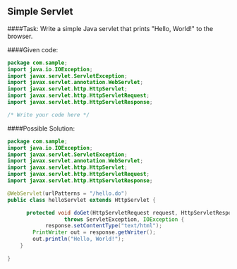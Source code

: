 ## Simple Servlet

####Task:
Write a simple Java servlet that prints "Hello, World!" to the browser.

####Given code:
```java
package com.sample;
import java.io.IOException;
import javax.servlet.ServletException;
import javax.servlet.annotation.WebServlet;
import javax.servlet.http.HttpServlet;
import javax.servlet.http.HttpServletRequest;
import javax.servlet.http.HttpServletResponse;

/* Write your code here */

```

####Possible Solution:
```java
package com.sample;
import java.io.IOException;
import javax.servlet.ServletException;
import javax.servlet.annotation.WebServlet;
import javax.servlet.http.HttpServlet;
import javax.servlet.http.HttpServletRequest;
import javax.servlet.http.HttpServletResponse;

@WebServlet(urlPatterns = "/hello.do")
public class helloServlet extends HttpServlet {

	  protected void doGet(HttpServletRequest request, HttpServletResponse response)
			      throws ServletException, IOException {
		    response.setContentType("text/html");
        PrintWriter out = response.getWriter();
        out.println("Hello, World!");
    }
    
}
```
